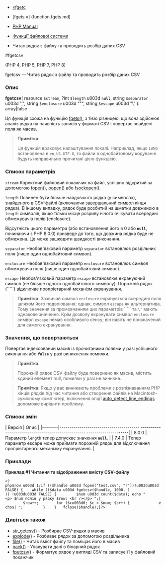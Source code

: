- [«fgetc](function.fgetc.md)
- [fgets »] (function.fgets.md)

- [PHP Manual](index.md)
- [Функції файлової системи](ref.filesystem.md)
- Читає рядок з файлу та проводить розбір даних CSV

#fgetcsv

(PHP 4, PHP 5, PHP 7, PHP 8)

fgetcsv — Читає рядок з файлу та проводить розбір даних CSV

### Опис

**fgetcsv**(
resource `$stream`,
?int `$length` u003d **`null`**,
string `$separator` u003d ",",
string `$enclosure` u003d "\"",
string `$escape` u003d "\\"
): array\|false

Ця функція схожа на функцію [fgets()](function.fgets.md), з тією
різницею, що вона здійснює аналіз рядка на наявність записів у форматі
CSV і повертає знайдені поля як масив.

> **Примітка**:
>
> Ця функція враховує налаштування локалі. Наприклад, якщо
> `LANG` встановлена в `en_US.UTF-8`, то файли в однобайтовому кодуванні
> будуть неправильно прочитані цією функцією.

### Список параметрів

`stream`
Коректний файловий покажчик на файл, успішно відкритий за допомогою
[fopen()](function.fopen.md), [popen()](function.popen.md) або
[fsockopen()](function.fsockopen.md).

`length`
Повинен бути більше найдовшого рядка (у символах), знайденого в
CSV-файлі (включаючи завершальний символ кінця рядка). В іншому випадку,
рядок буде розбитий на шматки довжиною в `length` символів, якщо тільки
місце розриву нічого очікувати всередині обмежувачів полів (enclosure).

Відсутність цього параметра (або встановлення його в 0 або **`null`**,
починаючи з PHP 8.0.0) призведе до того, що довжина рядка буде не
обмежена. Це може зашкодити швидкості виконання.

`separator`
Необов'язковий параметр `separator` встановлює роздільник поля
(лише один однобайтовий символ).

`enclosure`
Необов'язковий параметр `enclosure` встановлює символ обмежувача
поля (лише один однобайтовий символ).

`escape`
Необов'язковий параметр `escape` встановлює екрануючий символ (не
більше одного однобайтового символу). Порожній рядок (`````) відключає
пропрієтарний механізм екранування.

> **Примітка**: Зазвичай символ `enclosure` екранується всередині поля
> шляхом його подвоювання; однак, символ `escape` як альтернатива.
> Тому значення за промовчанням цих параметрів ````` та `\'` мають
> однакове значення. Крім дозволу екранувати символ `enclosure`
> символ `escape` немає особливого сенсу; він навіть не призначений для
> самого екранування.

### Значення, що повертаються

Повертає індексований масив із прочитаними полями у разі
успішного виконання або **`false`** у разі виникнення помилки.

> **Примітка**:
>
> Порожній рядок CSV-файлу буде повернено як масив,
> містить єдиний елемент null, помилки у разі не
> виникне.

> **Примітка**: Якщо у вас виникають проблеми з розпізнаванням PHP
> кінців рядків під час читання або створення файлів на Macintosh-сумісному
> комп'ютер, включення опції
> [auto_detect_line_endings](filesystem.configuration.md#ini.auto-detect-line-endings)
> допоможе вирішити проблему.

### Список змін

| Версія | Опис |
|--------|---------------------------------------- -------------------------------------------------- ---------------------|
| 8.0.0 | Параметр `length` тепер допускає значення **`null`**. |
| 7.4.0 | Тепер параметр escape може приймати порожній рядок для відключення пропрієтарного механізму екранування. |

### Приклади

**Приклад #1 Читання та відображення вмісту CSV-файлу**

` <?php$row u003d 1;if (($handle u003d fopen("test.csv", "r"))!u003du003d FALSE) {    while (($data u003d fgetcsv($handle, 1000, ) )) !u003du003d FALSE) {         $num u003d count($data); echo "<p> $num полів у рядку $row: <br /></p>
";|        $row++;        for ($cu003d0; $c < $num; $c++) {             echo$|
";         }    }   fclose($handle);}?> `

### Дивіться також

- [str_getcsv()](function.str-getcsv.md) - Розбирає
CSV-рядки в масив
- [explode()](function.explode.md) - Розбиває рядок за допомогою
роздільника
- [file()](function.file.md) - Читає вміст файлу та поміщає
його в масив
- [pack()](function.pack.md) - Упакувати дані в бінарний рядок
- [fputcsv()](function.fputcsv.md) - Форматує рядок у вигляді CSV та
записує її у файловий покажчик
